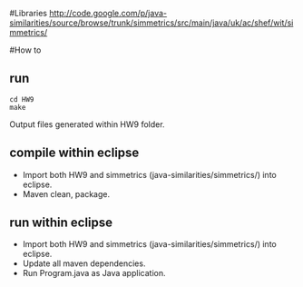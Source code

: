 #Libraries
http://code.google.com/p/java-similarities/source/browse/trunk/simmetrics/src/main/java/uk/ac/shef/wit/simmetrics/

#How to
## run
```
cd HW9
make
```
Output files generated within HW9 folder.

## compile within eclipse
* Import both HW9 and simmetrics (java-similarities/simmetrics/) into eclipse.
* Maven clean, package.

## run within eclipse
* Import both HW9 and simmetrics (java-similarities/simmetrics/) into eclipse.
* Update all maven dependencies.
* Run Program.java as Java application.
